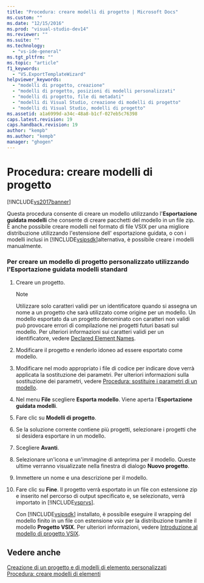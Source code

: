 ```yaml
---
title: "Procedura: creare modelli di progetto | Microsoft Docs"
ms.custom: ""
ms.date: "12/15/2016"
ms.prod: "visual-studio-dev14"
ms.reviewer: ""
ms.suite: ""
ms.technology: 
  - "vs-ide-general"
ms.tgt_pltfrm: ""
ms.topic: "article"
f1_keywords: 
  - "VS.ExportTemplateWizard"
helpviewer_keywords: 
  - "modelli di progetto, creazione"
  - "modelli di progetto, posizioni di modelli personalizzati"
  - "modelli di progetto, file di metadati"
  - "modelli di Visual Studio, creazione di modelli di progetto"
  - "modelli di Visual Studio, modelli di progetto"
ms.assetid: a1a6999d-a34c-48a8-b1cf-027eb5c76398
caps.latest.revision: 19
caps.handback.revision: 19
author: "kempb"
ms.author: "kempb"
manager: "ghogen"
---
```

# Procedura: creare modelli di progetto
[!INCLUDE[vs2017banner](../code-quality/includes/vs2017banner.md)]

Questa procedura consente di creare un modello utilizzando l'**Esportazione guidata modelli** che consente di creare pacchetti del modello in un file zip.  È anche possibile creare modelli nel formato di file VSIX per una migliore distribuzione utilizzando l'estensione dell' esportazione guidata, o con i modelli inclusi in [!INCLUDE[vsipsdk](../extensibility/includes/vsipsdk_md.md)]alternativa, è possibile creare i modelli manualmente.  
  
### Per creare un modello di progetto personalizzato utilizzando l'Esportazione guidata modelli standard  
  
1.  Creare un progetto.  
  
    > [!NOTE]
    >  Utilizzare solo caratteri validi per un identificatore quando si assegna un nome a un progetto che sarà utilizzato come origine per un modello.  Un modello esportato da un progetto denominato con caratteri non validi può provocare errori di compilazione nei progetti futuri basati sul modello.  Per ulteriori informazioni sui caratteri validi per un identificatore, vedere [Declared Element Names](/dotnet/visual-basic/programming-guide/language-features/declared-elements/declared-element-names).  
  
2.  Modificare il progetto e renderlo idoneo ad essere esportato come modello.  
  
3.  Modificare nel modo appropriato i file di codice per indicare dove verrà applicata la sostituzione dei parametri.  Per ulteriori informazioni sulla sostituzione dei parametri, vedere [Procedura: sostituire i parametri di un modello](../ide/how-to-substitute-parameters-in-a-template.md).  
  
4.  Nel menu **File** scegliere **Esporta modello**.  Viene aperta l'**Esportazione guidata modelli**.  
  
5.  Fare clic su **Modelli di progetto**.  
  
6.  Se la soluzione corrente contiene più progetti, selezionare i progetti che si desidera esportare in un modello.  
  
7.  Scegliere **Avanti**.  
  
8.  Selezionare un'icona e un'immagine di anteprima per il modello.  Queste ultime verranno visualizzate nella finestra di dialogo **Nuovo progetto**.  
  
9. Immettere un nome e una descrizione per il modello.  
  
10. Fare clic su **Fine**.  Il progetto verrà esportato in un file con estensione zip e inserito nel percorso di output specificato e, se selezionato, verrà importato in [!INCLUDE[vsprvs](../code-quality/includes/vsprvs_md.md)].  
  
     Con [!INCLUDE[vsipsdk](../extensibility/includes/vsipsdk_md.md)] installato, è possibile eseguire il wrapping del modello finito in un file con estensione vsix per la distribuzione tramite il modello **Progetto VSIX**.  Per ulteriori informazioni, vedere [Introduzione al modello di progetto VSIX](../extensibility/getting-started-with-the-vsix-project-template.md).  
  
## Vedere anche  
 [Creazione di un progetto e di modelli di elemento personalizzati](../ide/creating-project-and-item-templates.md)   
 [Procedura: creare modelli di elementi](../ide/how-to-create-item-templates.md)